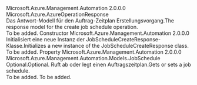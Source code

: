 <Type Name="JobScheduleCreateResponse" FullName="Microsoft.Azure.Management.Automation.Models.JobScheduleCreateResponse">
  <TypeSignature Language="C#" Value="public class JobScheduleCreateResponse : Microsoft.Azure.AzureOperationResponse" />
  <TypeSignature Language="ILAsm" Value=".class public auto ansi beforefieldinit JobScheduleCreateResponse extends Microsoft.Azure.AzureOperationResponse" />
  <TypeSignature Language="DocId" Value="T:Microsoft.Azure.Management.Automation.Models.JobScheduleCreateResponse" />
  <TypeSignature Language="VB.NET" Value="Public Class JobScheduleCreateResponse&#xA;Inherits AzureOperationResponse" />
  <TypeSignature Language="F#" Value="type JobScheduleCreateResponse = class&#xA;    inherit AzureOperationResponse" />
  <AssemblyInfo>
    <AssemblyName>Microsoft.Azure.Management.Automation</AssemblyName>
    <AssemblyVersion>2.0.0.0</AssemblyVersion>
  </AssemblyInfo>
  <Base>
    <BaseTypeName>Microsoft.Azure.AzureOperationResponse</BaseTypeName>
  </Base>
  <Interfaces />
  <Docs>
    <summary>
            <span data-ttu-id="457c8-101">Das Antwort-Modell für den Auftrag-Zeitplan Erstellungsvorgang.</span><span class="sxs-lookup"><span data-stu-id="457c8-101">The response model for the create job schedule operation.</span></span>
            </summary>
    <remarks>To be added.</remarks>
  </Docs>
  <Members>
    <Member MemberName=".ctor">
      <MemberSignature Language="C#" Value="public JobScheduleCreateResponse ();" />
      <MemberSignature Language="ILAsm" Value=".method public hidebysig specialname rtspecialname instance void .ctor() cil managed" />
      <MemberSignature Language="DocId" Value="M:Microsoft.Azure.Management.Automation.Models.JobScheduleCreateResponse.#ctor" />
      <MemberSignature Language="VB.NET" Value="Public Sub New ()" />
      <MemberType>Constructor</MemberType>
      <AssemblyInfo>
        <AssemblyName>Microsoft.Azure.Management.Automation</AssemblyName>
        <AssemblyVersion>2.0.0.0</AssemblyVersion>
      </AssemblyInfo>
      <Parameters />
      <Docs>
        <summary>
            <span data-ttu-id="457c8-102">Initialisiert eine neue Instanz der JobScheduleCreateResponse-Klasse.</span><span class="sxs-lookup"><span data-stu-id="457c8-102">Initializes a new instance of the JobScheduleCreateResponse class.</span></span>
            </summary>
        <remarks>To be added.</remarks>
      </Docs>
    </Member>
    <Member MemberName="JobSchedule">
      <MemberSignature Language="C#" Value="public Microsoft.Azure.Management.Automation.Models.JobSchedule JobSchedule { get; set; }" />
      <MemberSignature Language="ILAsm" Value=".property instance class Microsoft.Azure.Management.Automation.Models.JobSchedule JobSchedule" />
      <MemberSignature Language="DocId" Value="P:Microsoft.Azure.Management.Automation.Models.JobScheduleCreateResponse.JobSchedule" />
      <MemberSignature Language="VB.NET" Value="Public Property JobSchedule As JobSchedule" />
      <MemberSignature Language="F#" Value="member this.JobSchedule : Microsoft.Azure.Management.Automation.Models.JobSchedule with get, set" Usage="Microsoft.Azure.Management.Automation.Models.JobScheduleCreateResponse.JobSchedule" />
      <MemberType>Property</MemberType>
      <AssemblyInfo>
        <AssemblyName>Microsoft.Azure.Management.Automation</AssemblyName>
        <AssemblyVersion>2.0.0.0</AssemblyVersion>
      </AssemblyInfo>
      <ReturnValue>
        <ReturnType>Microsoft.Azure.Management.Automation.Models.JobSchedule</ReturnType>
      </ReturnValue>
      <Docs>
        <summary>
            <span data-ttu-id="457c8-103">Optional.</span><span class="sxs-lookup"><span data-stu-id="457c8-103">Optional.</span></span> <span data-ttu-id="457c8-104">Ruft ab oder legt einen Auftragszeitplan.</span><span class="sxs-lookup"><span data-stu-id="457c8-104">Gets or sets a job schedule.</span></span>
            </summary>
        <value>To be added.</value>
        <remarks>To be added.</remarks>
      </Docs>
    </Member>
  </Members>
</Type>